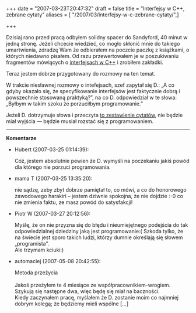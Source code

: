 +++
date = "2007-03-23T20:47:32"
draft = false
title = "Interfejsy w C++, zebrane cytaty"
aliases = [ "/2007/03/interfejsy-w-c-zebrane-cytaty/",]

+++

Dzisiaj rano przed pracą odbyłem solidny spacer do Sandyford, 40 minut w jedną
stronę. Jeżeli chcecie wiedzieć, co mogło skłonić mnie do takiego umartwienia,
zdradzę Wam że odbierałem na poczcie paczkę z książkami, o których niedawno
pisałem. Od razu przewertowałem je w poszukiwaniu fragmentów mówiących
o [interfejsach w C++](http://automaciej.jogger.pl/2007/03/09/interfejsy-w-c/)
i zrobiłem zakładki.

Teraz jestem dobrze przygotowany do rozmowy na ten temat.

W trakcie niesławnej rozmowy o intefejsach, szef zapytał się D.: „A co gdyby
okazało się, że specyfikowanie interfejsów jest faktycznie dobrą i powszechnie
stosowaną praktyką?”, na co D. odpowiedział w te słowa: „Byłbym w takim szoku że
porzuciłbym programowanie.”

Jeżeli D. dotrzymuje słowa i przeczyta [to zestawienie
cytatów](http://automatthias.wordpress.com/2007/03/23/interfaces-in-c-plus-plus/),
nie będzie miał wyjścia ― będzie musiał rozstać się z programowaniem.

----
**Komentarze**

* Hubert (2007-03-25 01:14:39): <p>Cóż, jestem absolutnie pewien że D. wymyśli
  na poczekaniu jakiś powód dla którego nie porzuci programowania.</p>
* mama T (2007-03-25 13:35:20): <p>nie sądzę, zeby zbyt dobrze pamiętał to, co
  mówi, a co do honorowego zawodowego harakiri &#8211; jestem dziwnie spokojna,
  że nie dojdzie :-0 co nie zmienia faktu, ze masz powód do satysfakcji!</p>
* Piotr W (2007-03-27 20:12:56): <p>Myślę, że on nie przyzna się do błędu i
  nieumiejętnego podejścia do tak odpowiedzialnej dziedziny jaką jest
  programowanie:( Szkoda tylko, że na świecie jest sporo takich ludzi, którzy
  dumnie określają się słowem &#8222;programista&#8221;.<br /> Ale trzymam
  kciuki:)</p>
* automaciej (2007-05-08 20:42:55): <p>Metoda przeżycia<br /><br />Jakoś
  przeżyłem te 4 miesiące ze współpracownikiem-wrogiem. Szykują się następne
  dwa, więc będę się miał na baczności.<br />Kiedy zaczynałem pracę, myślałem że
  D. zostanie moim co najmniej dobrym kolegą; że będziemy mieli wspólne
  [...]</p>
